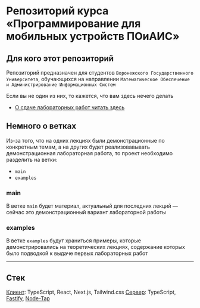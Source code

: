 # Репозиторий курса «Программирование для мобильных устройств ПОиАИС»

## Для кого этот репозиторий

Репозиторий предназначен для студентов `Воронежского Государственного Университета`, обучающихся на направлении `Математическое Обеспечение и Администрирование Информационных Систем`

Если вы не один из них, то кажется, что вам здесь нечего делать

- [О сдаче лабораторных работ читать здесь](./projects-description/README.md)

## Немного о ветках

Из-за того, что на одних лекциях были демонстрационные по конкретным темам, а на других будет реализовавывать демонстрационная лабораторная работа, то проект необходимо разделить на ветки:

- `main`
- `examples`

### main

В ветке `main` будет материал, актуальный для последних лекций — сейчас это демонстрационный вариант лабораторной работы

### examples

В ветке `examples` будут храниться примеры, которые демонстрировались на теоретических лекциях, содержание которых было подводкой к выдаче первых лабораторных работ

---

## Стек

[Клиент](./frontend/README.md): TypeScript, React, Next.js, Tailwind.css
[Сервер](./backend/README.md): TypeScript, [Fastify](https://fastify.dev/), [Node-Tap](https://node-tap.org/)
